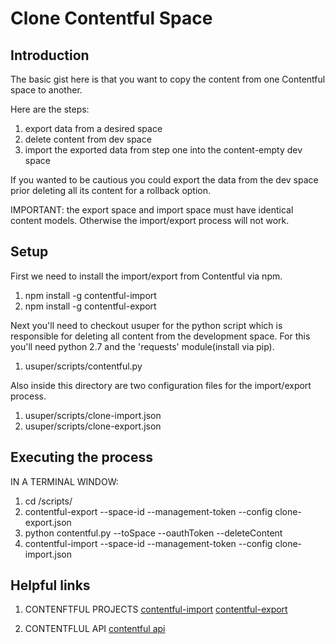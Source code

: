 # Clone Contentful Space
## Introduction
The basic gist here is that you want to copy the content from one Contentful space to
another.

Here are the steps:
 1. export data from a desired space
 2. delete content from dev space
 3. import the exported data from step one into the content-empty dev space
 
If you wanted to be cautious you could export the data from the dev space prior
deleting all its content for a rollback option.

IMPORTANT:  the export space and import space must have identical content models.
Otherwise the import/export process will not work.

## Setup
First we need to install the import/export from Contentful via npm.
 1. npm install -g contentful-import
 2. npm install -g contentful-export
 
Next you'll need to checkout usuper for the python script which is responsible for
deleting all content from the development space.  For this you'll need python 2.7 and
the 'requests' module(install via pip).
 1. usuper/scripts/contentful.py

Also inside this directory are two configuration files for the import/export process.
 1. usuper/scripts/clone-import.json
 2. usuper/scripts/clone-export.json

## Executing the process
IN A TERMINAL WINDOW:
 1. cd <usuper dir>/scripts/
 2. contentful-export --space-id <space1> --management-token <token> --config clone-export.json
 3. python contentful.py --toSpace <space2> --oauthToken <token> --deleteContent
 4. contentful-import --space-id <space2> --management-token <token> --config clone-import.json

## Helpful links
1. CONTENFTFUL PROJECTS
 [contentful-import](https://github.com/contentful/contentful-import)
 [contentful-export](https://github.com/contentful/contentful-export)

2. CONTENTFLUL API
 [contentful api](https://www.contentful.com/developers/docs/references/content-delivery-api/#/reference/)
 
